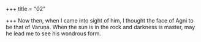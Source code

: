 +++
title = "02"

+++
Now then, when I came into sight of him, I thought the face of Agni to  be that of Varuṇa.
When the sun is in the rock and darkness is master, may he lead me to  see his wondrous form.